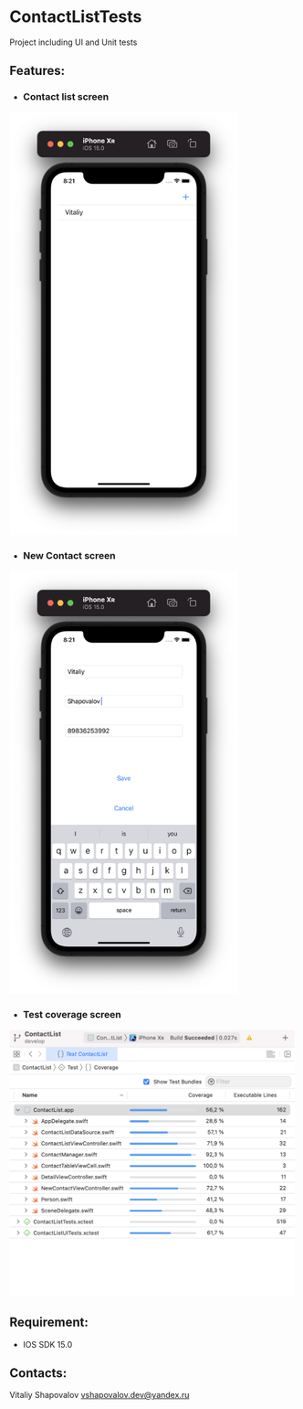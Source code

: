 # ContactListTests
Project including UI and Unit tests

## Features:

- ### Contact list screen

<img src="https://github.com/reoxidant/ContactListTests/blob/main/Screenshots/contact-list.png" width=400/>

- ### New Contact screen

<img src="https://github.com/reoxidant/ContactListTests/blob/main/Screenshots/newcontact.png" width=400/>

- ### Test coverage screen

<img src="https://github.com/reoxidant/ContactListTests/blob/main/Screenshots/Test-coverage.png" width=500/>

## Requirement:

- IOS SDK 15.0

## Contacts:

Vitaliy Shapovalov vshapovalov.dev@yandex.ru
